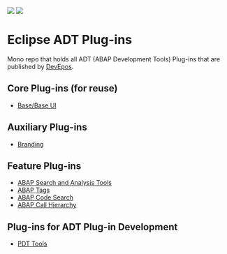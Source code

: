 ![](https://img.shields.io/badge/Java-SE11+-green) ![](https://img.shields.io/badge/eclipse-2020--09+-green)

# Eclipse ADT Plug-ins

Mono repo that holds all ADT (ABAP Development Tools) Plug-ins that are published by [DevEpos](https://devepos.com).

## Core Plug-ins (for reuse)

- [Base/Base UI](./core/README.md)

## Auxiliary Plug-ins

- [Branding](./branding/README.md)

## Feature Plug-ins

- [ABAP Search and Analysis Tools](./features/search-tools/README.md)
- [ABAP Tags](./features/tags/README.md)
- [ABAP Code Search](./features/code-search/README.md)
- [ABAP Call Hierarchy](./features/call-hierarchy/README.md)

## Plug-ins for ADT Plug-in Development

- [PDT Tools](./features/pdt-tools/README.md)
